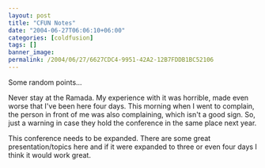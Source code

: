 ```yaml
---
layout: post
title: "CFUN Notes"
date: "2004-06-27T06:06:10+06:00"
categories: [coldfusion]
tags: []
banner_image: 
permalink: /2004/06/27/6627CDC4-9951-42A2-12B7FDDB1BC52106
---
```


Some random points...

Never stay at the Ramada. My experience with it was horrible, made even worse that I've been here four days. This morning when I went to complain, the person in front of me was also complaining, which isn't a good sign. So, just a warning in case they hold the conference in the same place next year.

This conference needs to be expanded. There are some great presentation/topics here and if it were expanded to three or even four days I think it would work great.